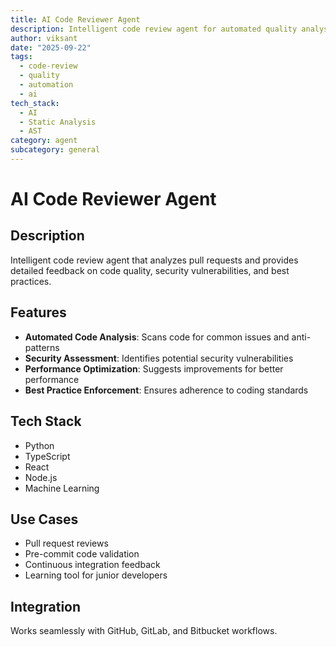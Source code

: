 ```yaml
---
title: AI Code Reviewer Agent
description: Intelligent code review agent for automated quality analysis and suggestions
author: viksant
date: "2025-09-22"
tags:
  - code-review
  - quality
  - automation
  - ai
tech_stack:
  - AI
  - Static Analysis
  - AST
category: agent
subcategory: general
---
```


# AI Code Reviewer Agent

## Description
Intelligent code review agent that analyzes pull requests and provides detailed feedback on code quality, security vulnerabilities, and best practices.

## Features
- **Automated Code Analysis**: Scans code for common issues and anti-patterns
- **Security Assessment**: Identifies potential security vulnerabilities
- **Performance Optimization**: Suggests improvements for better performance
- **Best Practice Enforcement**: Ensures adherence to coding standards

## Tech Stack
- Python
- TypeScript
- React
- Node.js
- Machine Learning

## Use Cases
- Pull request reviews
- Pre-commit code validation
- Continuous integration feedback
- Learning tool for junior developers

## Integration
Works seamlessly with GitHub, GitLab, and Bitbucket workflows.